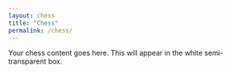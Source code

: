 ```yaml
---
layout: chess
title: "Chess"
permalink: /chess/
---
```


Your chess content goes here. This will appear in the white semi-transparent box.
